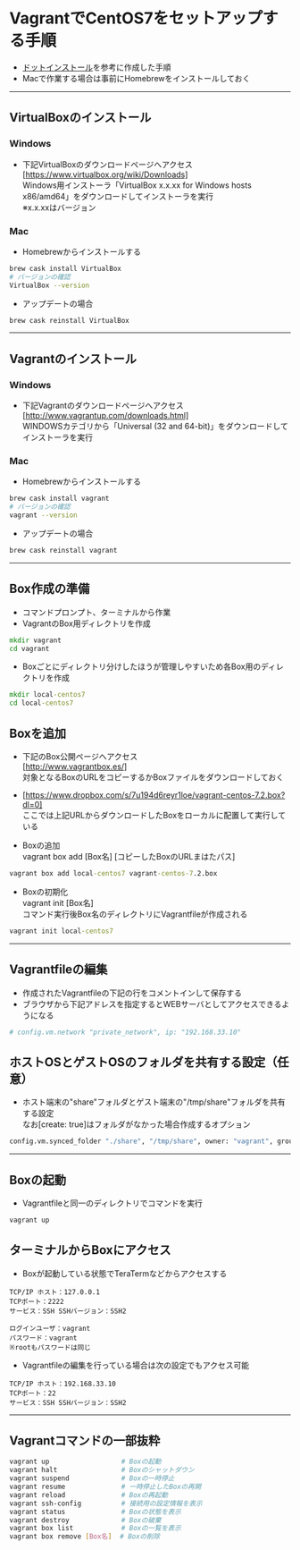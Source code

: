 # VagrantでCentOS7をセットアップする手順  
* [ドットインストール](https://dotinstall.com/)を参考に作成した手順
* Macで作業する場合は事前にHomebrewをインストールしておく

***
## VirtualBoxのインストール  
### Windows
* 下記VirtualBoxのダウンロードページへアクセス  
[https://www.virtualbox.org/wiki/Downloads]  
Windows用インストーラ「VirtualBox x.x.xx for Windows hosts x86/amd64」をダウンロードしてインストーラを実行  
※x.x.xxはバージョン

### Mac
* Homebrewからインストールする
```bash
brew cask install VirtualBox
# バージョンの確認
VirtualBox --version
```
* アップデートの場合
```bash
brew cask reinstall VirtualBox
```

***
## Vagrantのインストール  
### Windows
* 下記Vagrantのダウンロードページへアクセス  
[http://www.vagrantup.com/downloads.html]  
WINDOWSカテゴリから「Universal (32 and 64-bit)」をダウンロードしてインストーラを実行

### Mac
* Homebrewからインストールする
```bash
brew cask install vagrant
# バージョンの確認
vagrant --version
```

* アップデートの場合
```bash
brew cask reinstall vagrant
```


***
## Box作成の準備  
* コマンドプロンプト、ターミナルから作業
* VagrantのBox用ディレクトリを作成
```bat
mkdir vagrant
cd vagrant
```
* Boxごとにディレクトリ分けしたほうが管理しやすいため各Box用のディレクトリを作成
```bat
mkdir local-centos7
cd local-centos7
```

## Boxを追加  
* 下記のBox公開ページへアクセス  
[http://www.vagrantbox.es/]  
対象となるBoxのURLをコピーするかBoxファイルをダウンロードしておく

* [https://www.dropbox.com/s/7u194d6reyr1loe/vagrant-centos-7.2.box?dl=0]  
ここでは上記URLからダウンロードしたBoxをローカルに配置して実行している

* Boxの追加  
vagrant box add [Box名] [コピーしたBoxのURLまはたパス]
```bat
vagrant box add local-centos7 vagrant-centos-7.2.box
```
* Boxの初期化  
vagrant init [Box名]  
コマンド実行後Box名のディレクトリにVagrantfileが作成される
```bat
vagrant init local-centos7
```

***
## Vagrantfileの編集  
* 作成されたVagrantfileの下記の行をコメントインして保存する
* ブラウザから下記アドレスを指定するとWEBサーバとしてアクセスできるようになる
```bash
# config.vm.network "private_network", ip: "192.168.33.10"
```

## ホストOSとゲストOSのフォルダを共有する設定（任意）  
* ホスト端末の"share"フォルダとゲスト端末の"/tmp/share"フォルダを共有する設定  
なお[create: true]はフォルダがなかった場合作成するオプション
```bash
config.vm.synced_folder "./share", "/tmp/share", owner: "vagrant", group: "vagrant" , create: true
```

***
## Boxの起動  
* Vagrantfileと同一のディレクトリでコマンドを実行  
```bat
vagrant up
```

## ターミナルからBoxにアクセス  
* Boxが起動している状態でTeraTermなどからアクセスする
```
TCP/IP ホスト：127.0.0.1
TCPポート：2222
サービス：SSH SSHバージョン：SSH2
```
```
ログインユーザ：vagrant
パスワード：vagrant
※rootもパスワードは同じ
```
* Vagrantfileの編集を行っている場合は次の設定でもアクセス可能
```
TCP/IP ホスト：192.168.33.10
TCPポート：22
サービス：SSH SSHバージョン：SSH2
```

***
## Vagrantコマンドの一部抜粋  
```bash
vagrant up                  # Boxの起動
vagrant halt                # Boxのシャットダウン
vagrant suspend             # Boxの一時停止
vagrant resume              # 一時停止したBoxの再開
vagrant reload              # Boxの再起動
vagrant ssh-config          # 接続用の設定情報を表示
vagrant status              # Boxの状態を表示
vagrant destroy             # Boxの破棄
vagrant box list            # Boxの一覧を表示
vagrant box remove [Box名]  # Boxの削除
```
